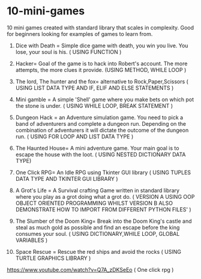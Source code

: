 # 10-mini-games
10 mini games created with standard library that scales in complexity. Good for beginners looking for examples of games to learn from.  

1) Dice with Death = Simple dice game with death, you win you live. You lose, your soul is his.  ( USING FUNCTION )

2) Hacker= Goal of the game is to hack into Robert's account. The more attempts, the more clues it provide. (USING METHOD, WHILE LOOP ) 

3) The lord, The hunter and the fox= alternative to Rock,Paper,Scissors  ( USING LIST DATA TYPE AND  IF, ELIF AND ELSE STATEMENTS )  

4) Mini gamble = A simple 'Shell' game where you make bets on which pot the stone is under. ( USING WHILE LOOP, BREAK STATEMENT ) 

5) Dungeon Hack  = an Adventure simulation game. You need to pick a band of adventurers and complete a dungeon run. Depending on the combination of adventurers it will dictate the outcome of the dungeon run.   ( USING FOR LOOP AND LIST DATA TYPE ) 

6) The Haunted House= A mini adventure game. Your main goal is to escape the house with the loot. ( USING NESTED DICTIONARY DATA TYPE) 

7) One Click RPG= An Idle RPG using Tkinter GUI library  ( USING TUPLES DATA TYPE AND TKINTER GUI LIBRARY ) 

8) A Grot's Life = A Survival crafting Game written in standard library where you play as a grot doing what a grot do. ( VERSION A USING OOP OBJECT ORIENTED PROGRAMMING WHILST VERSION B ALSO DEMONSTRATE HOW TO IMPORT FROM DIFFERENT PYTHON FILES' ) 

9) The Slumber of the Doom King= Break into the Doom King's castle and steal as much gold as possible and find an escape before the king consumes your soul.  ( USING DICTIONARY,WHILE LOOP, GLOBAL VARIABLES ) 

10) Space Rescue = Rescue the red ships and avoid the rocks  ( USING TURTLE GRAPHICS LIBRARY ) 


https://www.youtube.com/watch?v=Q7A_zDKSeEo  ( One click rpg ) 
        
